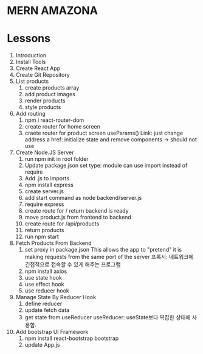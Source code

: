 # MERN AMAZONA

# Lessons

1. Introduction
2. Install Tools
3. Create React App
4. Create Git Repository
5. List products
   1. create products array
   2. add product images
   3. render products
   4. style products
6. Add routing
   1. npm i react-router-dom
   2. create router for home screen
   3. craete router for product screen
      useParams()
      Link: just change address
      a href: initialize state and remove components -> should not use
7. Create Node.JS Server
   1. run npm init in root folder
   2. Update package.json set type: module
      can use import instead of require
   3. Add .js to imports
   4. npm install express
   5. create server.js
   6. add start command as node backend/server.js
   7. require express
   8. create route for / return backend is ready
   9. move product.js from frontend to backend
   10. create route for /api/products
   11. return products
   12. run npm start
8. Fetch Products From Backend
   1. set proxy in package.json
      This allows the app to "pretend" it is making requests from the same port of the server
      프록시: 네트워크에 긴접적으로 접속할 수 있게 해주는 프로그램
   2. npm install axios
   3. use state hook
   4. use effect hook
   5. use reducer hook
9. Manage State By Reducer Hook
   1. define reducer
   2. update fetch data
   3. get state from useReducer
      useReducer: useState보다 복잡한 상태에 사용함.
10. Add bootstrap UI Framework
    1. npm install react-bootstrap bootstrap
    2. update App.js

